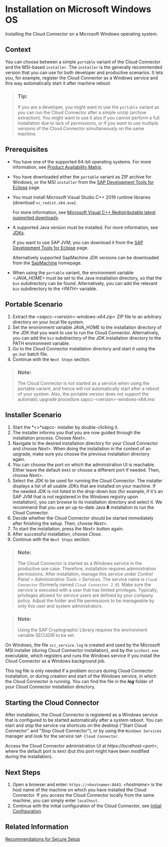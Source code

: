 <!-- loio204aaad4270245f3baa0c57c8ab1dd60 -->

# Installation on Microsoft Windows OS

Installing the Cloud Connector on a Microsoft Windows operating system.



<a name="loio204aaad4270245f3baa0c57c8ab1dd60__section_ivf_xb4_ggb"/>

## Context

You can choose between a simple `portable` variant of the Cloud Connector and the MSI-based `installer`. The `installer` is the generally recommended version that you can use for both developer and productive scenarios. It lets you, for example, register the Cloud Connector as a Windows service and this way automatically start it after machine reboot.

> ### Tip:  
> If you are a developer, you might want to use the `portable` variant as you can run the Cloud Connector after a simple unzip \(archive extraction\). You might want to use it also if you cannot perform a full installation due to lack of permissions, or if you want to use multiple versions of the Cloud Connector simultaneously on the same machine.



<a name="loio204aaad4270245f3baa0c57c8ab1dd60__section_lg3_xb4_ggb"/>

## Prerequisites

-   You have one of the supported 64-bit operating systems. For more information, see [Product Availability Matrix](prerequisites-e23f776.md#loioe23f776e4d594fdbaeeb1196d47bbcc0__matrix).
-   You have downloaded either the `portable` variant as ZIP archive for Windows, or the MSI `installer` from the [SAP Development Tools for Eclipse](https://tools.hana.ondemand.com/#cloud) page.
-   You must install Microsoft Visual Studio C++ 2019 runtime libraries \(download `vc_redist.x64.exe`\).

    For more information, see [Microsoft Visual C++ Redistributable latest supported downloads](https://learn.microsoft.com/en-us/cpp/windows/latest-supported-vc-redist?view=msvc-170).

-   A supported Java version must be installed. For more information, see [JDKs](prerequisites-e23f776.md#loioe23f776e4d594fdbaeeb1196d47bbcc0__jdk).

    If you want to use SAP JVM, you can download it from the [SAP Development Tools for Eclipse](https://tools.hana.ondemand.com/#cloud) page.

    Alternatively supported SapMachine JDK versions can be downloaded from the [SapMachine](https://sapmachine.io) homepage.

-   When using the `portable` variant, the environment variable *<JAVA\_HOME\>* must be set to the Java installation directory, so that the `bin` subdirectory can be found. Alternatively, you can add the relevant `bin` subdirectory to the *<PATH\>* variable.



## Portable Scenario

1.  Extract the *<sapcc-<version\>-windows-x64.zip\>* ZIP file to an arbitrary directory on your local file system.
2.  Set the environment variable JAVA\_HOME to the installation directory of the JDK that you want to use to run the Cloud Connector. Alternatively, you can add the `bin` subdirectory of the JDK installation directory to the PATH﻿ environment variable.
3.  Go to the Cloud Connector installation directory and start it using the `go.bat` batch file.
4.  Continue with the `Next Steps` section.

> ### Note:  
> The Cloud Connector is not started as a service when using the portable variant, and hence will not automatically start after a reboot of your system. Also, the portable version does not support the automatic upgrade procedure.sapcc-<version\>-windows-x64.msi



## Installer Scenario

1.  Start the *<\>*sapcc- installer by double-clicking it.
2.  The installer informs you that you are now guided through the installation process. Choose *Next\>*.
3.  Navigate to the desired installation directory for your Cloud Connector and choose *Next\>*. When doing the installation in the context of an upgrade, make sure you choose the previous installation directory again.
4.  You can choose the port on which the administration UI is reachable. Either leave the default `8443` or choose a different port if needed. Then, choose *Next\>*.
5.  Select the JDK to be used for running the Cloud Connector. The installer displays a list of all usable JDKs that are installed on your machine. If the needed JDK is not listed in the drop-down box \(for example, if it's an SAP JVM that is not registered in the Windows registry upon installation\), you can browse to its installation directory and select it. We recommend that you use an up-to-date Java **8** installation to run the Cloud Connector.
6.  Decide whether the Cloud Connector should be started immediately after finishing the setup. Then, choose *Next\>*.
7.  To start the installation, press the *Next\>* button again.
8.  After successful installation, choose *Close*.
9.  Continue with the `Next Steps` section.

> ### Note:  
> The Cloud Connector is started as a Windows service in the productive use case. Therefore, installation requires administration permissions. After installation, manage this service under *Control Panel* \> *Administrative Tools* \> *Services*. The service name is `Cloud Connector` \(formerly named `Cloud Connector 2.0`\). Make sure the service is executed with a user that has limited privileges. Typically, privileges allowed for service users are defined by your company policy. Adjust the folder and file permissions to be manageable by only this user and system administrators.

> ### Note:  
> Using the SAP Cryptographic Library requires the environment variable SECUDIR to be set.

On Windows, the file `scc_service.log` is created and used by the Microsoft MSI installer \(during Cloud Connector installation\), and by the `scchost.exe` executable, which registers and runs the Windows service if you install the Cloud Connector as a Windows background job.

This log file is only needed if a problem occurs during Cloud Connector installation, or during creation and start of the Windows service, in which the Cloud Connector is running. You can find the file in the ***log*** folder of your Cloud Connector installation directory.



<a name="loio204aaad4270245f3baa0c57c8ab1dd60__section_e5n_tpj_rfb"/>

## Starting the Cloud Connector

After installation, the Cloud Connector is registered as a Windows service that is configured to be started automatically after a system reboot. You can start and stop the service via shortcuts on the desktop \("Start Cloud Connector" and "Stop Cloud Connector"\), or by using the `Windows Services` manager and look for the service `SAP Cloud Connector`.

Access the Cloud Connector administration UI at *https://localhost:<port\>*, where the default port is `8443` \(but this port might have been modified during the installation\).



## Next Steps

1.  Open a browser and enter: `https://<hostname>:8443`. *<hostname\>* is the host name of the machine on which you have installed the Cloud Connector. If you access the Cloud Connector locally from the same machine, you can simply enter `localhost`.
2.  Continue with the initial configuration of the Cloud Connector, see [Initial Configuration](initial-configuration-db9170a.md).



## Related Information

[Recommendations for Secure Setup](recommendations-for-secure-setup-e7ea82a.md)

